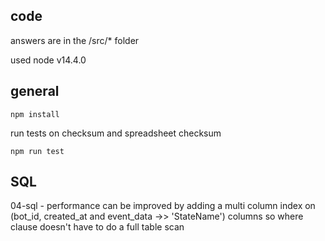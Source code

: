 ## code

answers are in the /src/* folder

used node v14.4.0

## general

```npm install```

run tests on checksum and spreadsheet checksum   

```npm run test```


## SQL

04-sql - performance can be improved by adding a multi column index on (bot_id, created_at and event_data ->> 'StateName') columns so where clause doesn't have to do a full table scan
